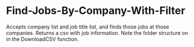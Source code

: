 # Find-Jobs-By-Company-With-Filter
Accepts company list and job title list, and finds those jobs at those companies. Returns a csv with job information. Note the folder structure on in the DownloadCSV function.
